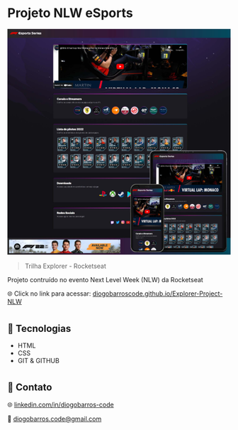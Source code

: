 # Projeto NLW eSports

![preview](./.github/preview-nlw-f1.jpg)

> Trilha Explorer - Rocketseat

Projeto contruído no evento Next Level Week (NLW) da Rocketseat

🌐 Click no link para acessar:  [diogobarroscode.github.io/Explorer-Project-NLW](https://diogobarroscode.github.io/Explorer-Project-NLW/)
#
## 🚀 Tecnologias

- HTML
- CSS
- GIT & GITHUB

#
## 📢 Contato

🌐 [linkedin.com/in/diogobarros-code](https://www.linkedin.com/in/diogobarros-code/)

📧 [diogobarros.code@gmail.com](diogobarros.code@gmail.com)